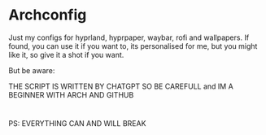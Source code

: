 # Archconfig
Just my configs for hyprland, hyprpaper, waybar, rofi and wallpapers. If found, you can use it if you want to, its personalised for me, but you might like it, so give it a shot if you want.

But be aware:

THE SCRIPT IS WRITTEN BY CHATGPT SO BE CAREFULL and IM A BEGINNER WITH ARCH AND GITHUB



#
PS: EVERYTHING CAN AND WILL BREAK
